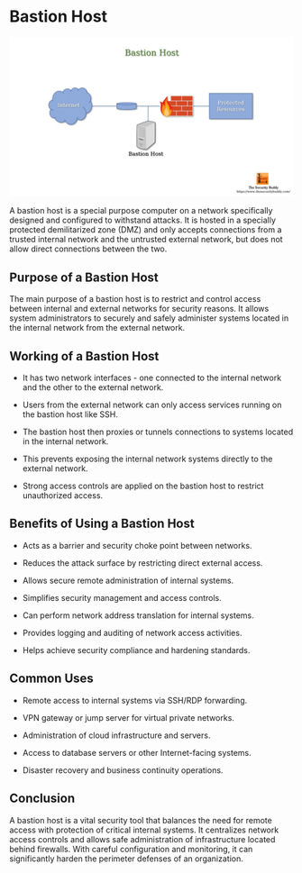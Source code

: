 # Bastion Host

![image](image/bastion.jpg)

A bastion host is a special purpose computer on a network specifically designed and configured to withstand attacks. It is hosted in a specially protected demilitarized zone (DMZ) and only accepts connections from a trusted internal network and the untrusted external network, but does not allow direct connections between the two.

## Purpose of a Bastion Host

The main purpose of a bastion host is to restrict and control access between internal and external networks for security reasons. It allows system administrators to securely and safely administer systems located in the internal network from the external network.

## Working of a Bastion Host

- It has two network interfaces - one connected to the internal network and the other to the external network.

- Users from the external network can only access services running on the bastion host like SSH.

- The bastion host then proxies or tunnels connections to systems located in the internal network.

- This prevents exposing the internal network systems directly to the external network.

- Strong access controls are applied on the bastion host to restrict unauthorized access.

## Benefits of Using a Bastion Host

- Acts as a barrier and security choke point between networks.

- Reduces the attack surface by restricting direct external access.

- Allows secure remote administration of internal systems.

- Simplifies security management and access controls.

- Can perform network address translation for internal systems.

- Provides logging and auditing of network access activities.

- Helps achieve security compliance and hardening standards.

## Common Uses

- Remote access to internal systems via SSH/RDP forwarding.

- VPN gateway or jump server for virtual private networks.

- Administration of cloud infrastructure and servers.

- Access to database servers or other Internet-facing systems.

- Disaster recovery and business continuity operations.

## Conclusion

A bastion host is a vital security tool that balances the need for remote access with protection of critical internal systems. It centralizes network access controls and allows safe administration of infrastructure located behind firewalls. With careful configuration and monitoring, it can significantly harden the perimeter defenses of an organization.
